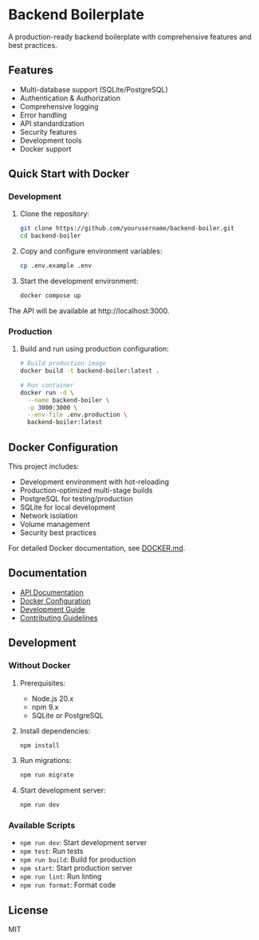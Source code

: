 # Backend Boilerplate

A production-ready backend boilerplate with comprehensive features and best practices.

## Features

- Multi-database support (SQLite/PostgreSQL)
- Authentication & Authorization
- Comprehensive logging
- Error handling
- API standardization
- Security features
- Development tools
- Docker support

## Quick Start with Docker

### Development

1. Clone the repository:

   ```bash
   git clone https://github.com/yourusername/backend-boiler.git
   cd backend-boiler
   ```

2. Copy and configure environment variables:

   ```bash
   cp .env.example .env
   ```

3. Start the development environment:
   ```bash
   docker compose up
   ```

The API will be available at http://localhost:3000.

### Production

1. Build and run using production configuration:

   ```bash
   # Build production image
   docker build -t backend-boiler:latest .

   # Run container
   docker run -d \
     --name backend-boiler \
     -p 3000:3000 \
     --env-file .env.production \
     backend-boiler:latest
   ```

## Docker Configuration

This project includes:

- Development environment with hot-reloading
- Production-optimized multi-stage builds
- PostgreSQL for testing/production
- SQLite for local development
- Network isolation
- Volume management
- Security best practices

For detailed Docker documentation, see [DOCKER.md](docs/DOCKER.md).

## Documentation

- [API Documentation](docs/API.md)
- [Docker Configuration](docs/DOCKER.md)
- [Development Guide](docs/DEVELOPMENT.md)
- [Contributing Guidelines](docs/CONTRIBUTING.md)

## Development

### Without Docker

1. Prerequisites:

   - Node.js 20.x
   - npm 9.x
   - SQLite or PostgreSQL

2. Install dependencies:

   ```bash
   npm install
   ```

3. Run migrations:

   ```bash
   npm run migrate
   ```

4. Start development server:
   ```bash
   npm run dev
   ```

### Available Scripts

- `npm run dev`: Start development server
- `npm test`: Run tests
- `npm run build`: Build for production
- `npm start`: Start production server
- `npm run lint`: Run linting
- `npm run format`: Format code

## License

MIT
